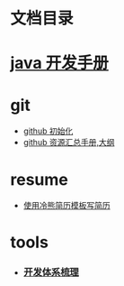 # 文档目录

# [java 开发手册](README.md)
# git
   * [ github 初始化](books/git/github-init.md)
   * [ github 资源汇总手册,大纲](books/git/github-notebook.md)
# resume
   * [ 使用冷熊简历模板写简历](books/resume/resume-template.md)
# tools
   * [<H3>开发体系梳理</H3>](books/tools/note.md)
